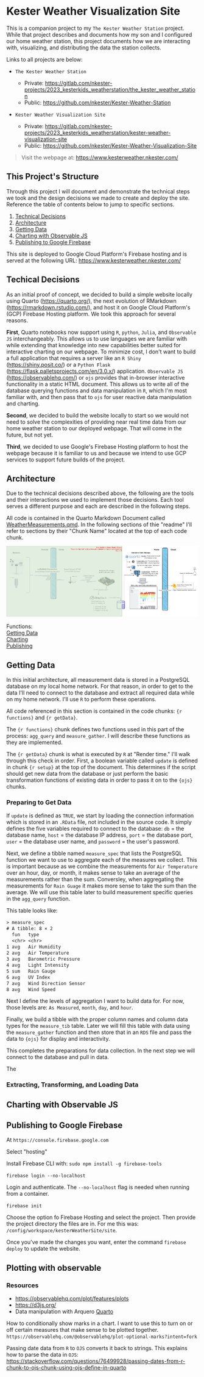 # Kester Weather Visualization Site

This is a companion project to my `The Kester Weather Station` project. While that project describes and documents how my son and I configured our home weather station, this project documents how we are interacting with, visualizing, and distributing the data the station collects.  

Links to all projects are below:  

  * `The Kester Weather Station`  
    * Private: https://gitlab.com/nkester-projects/2023_kesterkids_weatherstation/the_kester_weather_station  
    * Public: https://github.com/nkester/Kester-Weather-Station  
    
  * `Kester Weather Visualization Site`  
    * Private: https://gitlab.com/nkester-projects/2023_kesterkids_weatherstation/kester-weather-visualization-site  
    * Public: https://github.com/nkester/Kester-Weather-Visualization-Site  

> Visit the webpage at: https://www.kesterweather.nkester.com/

## This Project's Structure  

Through this project I will document and demonstrate the technical steps we took and the design decisions we made to create and deploy the site. Reference the table of contents below to jump to specific sections.  

  1. [Technical Decisions](#technical-decisions)  
  2. [Architecture](#architecture)  
  3. [Getting Data](#getting-data)  
  4. [Charting with Observable JS](#charting-with-observable-js)  
  5. [Publishing to Google Firebase](#publishing-to-google-firebase)

This site is deployed to Google Cloud Platform's Firebase hosting and is served at the following URL: https://www.kesterweather.nkester.com/ 

## Techical Decisions  

As an initial proof of concept, we decided to build a simple website locally using Quarto (https://quarto.org/), the next evolution of RMarkdown (https://rmarkdown.rstudio.com/), and host it on Google Cloud Platform's (GCP) Firebase Hosting platform. We took this approach for several reasons.  

**First**, Quarto notebooks now support using `R`, `python`, `Julia`, and `Observable JS` interchangeably. This allows us to use languages we are familiar with while extending that knowledge into new capabilities better suited for interactive charting on our webpage. To minimize cost, I don't want to build a full application that requires a server like an `R Shiny` (https://shiny.posit.co/) or a `Python Flask` (https://flask.palletsprojects.com/en/3.0.x/) application. `Observable JS` (https://observablehq.com/) or `ojs` provides that in-browser interactive functionality in a static HTML document. This allows us to write all of the database querying functions and data manipulation in `R`, which I'm most familiar with, and then pass that to `ojs` for user reactive data manipulation and charting.  

**Second**, we decided to build the website locally to start so we would not need to solve the complexities of providing near real time data from our home weather station to our deployed webpage. That will come in the future, but not yet.  

**Third**, we decided to use Google's Firebase Hosting platform to host the webpage because it is familiar to us and because we intend to use GCP services to support future builds of the project.  

## Architecture

Due to the technical decisions described above, the following are the tools and their interactions we used to implement those decisions. Each tool serves a different purpose and each are described in the following steps.  

All code is contained in the Quarto Markdown Document called [WeatherMeasurements.qmd](R/WeatherMeasurements.qmd). In the following sections of thie "readme" I'll refer to sections by their "Chunk Name" located at the top of each code chunk.

![alt text](img/WeatherSiteArchitecture.png "Weather Site Architecture Diagram")  

Functions:  
[Getting Data](#getting-data)  
[Charting](#charting-with-observable-js)  
[Publishing](#publishing-to-google-firebase)

## Getting Data  

In this initial architecture, all measurement data is stored in a PostgreSQL database on my local home network. For that reason, in order to get to the data I'll need to connect to the database and extract all required data while on my home network. I'll use `R` to perform these operations.  

All code referenced in this section is contained in the code chunks: `{r functions}` and `{r getData}`. 

The `{r functions}` chunk defines two functions used in this part of the process: `agg_query` and `measure_gather`.  I will describe these functions as they are implemented.  

The `{r getData}` chunk is what is executed by `R` at "Render time." I'll walk through this check in order. First, a boolean variable called `update` is defined in chunk `{r setup}` at the top of the document. This determines if the script should get new data from the database or just perform the basic transformation functions of existing data in order to pass it on to the `{ojs}` chunks.  

### Preparing to Get Data

If `update` is defined as `TRUE`, we start by loading the connection information which is stored in an `.RData` file, not included in the source code. It simply defines the five variables required to connect to the database: `db` = the database name, `host` = the database IP address, `port` = the database port, `user` = the database user name, and `password` = the user's password.  

Next, we define a tibble named `measure_spec` that lists the PostgreSQL function we want to use to aggregate each of the measures we collect. This is important because as we combine the measurements for `Air Temperature` over an hour, day, or month, it makes sense to take an average of the measurements rather than the sum. Conversley, when aggregating the measurements for `Rain Guage` it makes more sense to take the sum than the average. We will use this table later to build measurement specific queries in the `agg_query` function.  

This table looks like:  

```
> measure_spec
# A tibble: 8 × 2
  fun   type                 
  <chr> <chr>                
1 avg   Air Humidity         
2 avg   Air Temperature      
3 avg   Barometric Pressure  
4 avg   Light Intensity      
5 sum   Rain Gauge           
6 avg   UV Index             
7 avg   Wind Direction Sensor
8 avg   Wind Speed 
```

Next I define the levels of aggregation I want to build data for. For now, those levels are: `As Measured`, `month`, `day`, and `hour`.  

Finally, we build a tibble with the proper column names and column data types for the `measure_tib` table. Later we will fill this table with data using the `measure_gather` function and then store that in an `RDS` file and pass the data to `{ojs}` for display and interactivity.  

This completes the preparations for data collection. In the next step we will connect to the database and pull in data.  

The 

### Extracting, Transforming, and Loading Data  



## Charting with Observable JS  

## Publishing to Google Firebase

At `https://console.firebase.google.com`  

Select "hosting"

Install Firebase CLI with: `sudo npm install -g firebase-tools`  

`firebase login --no-localhost`

Login and authenticate. The `--no-localhost` flag is needed when running from a container.

`firebase init`  

Choose the option fo Firebase Hosting and select the project. Then provide the project directory the files are in. For me this was: `/config/workspace/kesterWeatherSite/site`. 

Once you've made the changes you want, enter the command `firebase deploy` to update the website.

## Plotting with observable

### Resources  
  * https://observablehq.com/plot/features/plots  
  * https://d3js.org/  
  * Data manipulation with Arquero [Quarto](https://quarto.org/docs/interactive/ojs/examples/arquero.html) 
  
  
How to conditionally show marks in a chart. I want to use this to turn on or off certain measures that make sense to be plotted together.  
`https://observablehq.com/@observablehq/plot-optional-marks?intent=fork`  

Passing date data from `R` to `OJS` converts it back to strings. This explains how to parse the data in `OJS`: https://stackoverflow.com/questions/76499928/passing-dates-from-r-chunk-to-ojs-chunk-using-ojs-define-in-quarto 

